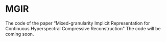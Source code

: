 # MGIR
The code of the paper “Mixed-granularity Implicit Representation for Continuous Hyperspectral Compressive Reconstruction"
The code will be coming soon.

